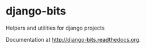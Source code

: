 django-bits
===========

Helpers and utilities for django projects 

Documentation at http://django-bits.readthedocs.org.
